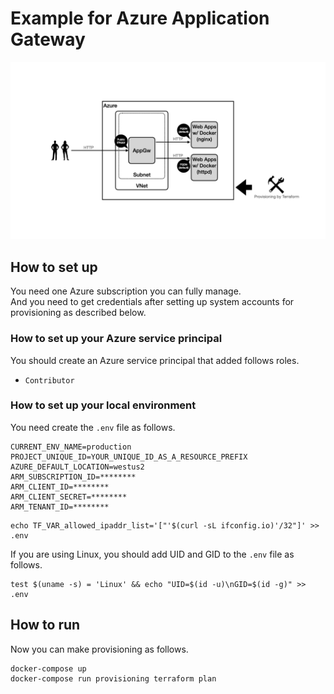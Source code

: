 # Example for Azure Application Gateway

![structure](docs/images/drawing/drawing.001.png)

## How to set up

You need one Azure subscription you can fully manage.  
And you need to get credentials after setting up system accounts for provisioning as described below.

### How to set up your Azure service principal

You should create an Azure service principal that added follows roles.

- `Contributor`

### How to set up your local environment

You need create the `.env` file as follows.

```
CURRENT_ENV_NAME=production
PROJECT_UNIQUE_ID=YOUR_UNIQUE_ID_AS_A_RESOURCE_PREFIX
AZURE_DEFAULT_LOCATION=westus2
ARM_SUBSCRIPTION_ID=********
ARM_CLIENT_ID=********
ARM_CLIENT_SECRET=********
ARM_TENANT_ID=********
```

```console
echo TF_VAR_allowed_ipaddr_list='["'$(curl -sL ifconfig.io)'/32"]' >> .env
```

If you are using Linux, you should add UID and GID to the `.env` file as follows.

```shellsession
test $(uname -s) = 'Linux' && echo "UID=$(id -u)\nGID=$(id -g)" >> .env
```

## How to run

Now you can make provisioning as follows.

```shellsession
docker-compose up
docker-compose run provisioning terraform plan
```
